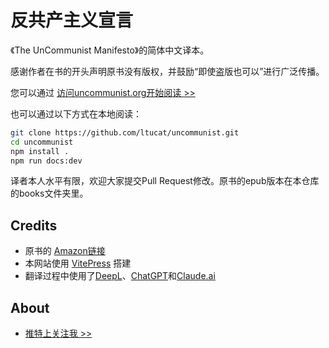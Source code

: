 # 反共产主义宣言


《The UnCommunist Manifesto》的简体中文译本。

感谢作者在书的开头声明原书没有版权，并鼓励“即使盗版也可以”进行广泛传播。

您可以通过 [访问uncommunist.org开始阅读 >>](https://uncommunist.org)

也可以通过以下方式在本地阅读：

```bash
git clone https://github.com/ltucat/uncommunist.git
cd uncommunist
npm install .
npm run docs:dev
```

译者本人水平有限，欢迎大家提交Pull Request修改。原书的epub版本在本仓库的books文件夹里。

## Credits

* 原书的 [Amazon链接](https://www.amazon.com/UnCommunist-Manifesto-Message-Responsibility-Liberty/dp/0578396300)
* 本网站使用 [VitePress](https://vitepress.dev) 搭建
* 翻译过程中使用了[DeepL](https://deepl.com)、[ChatGPT](https://chat.openai.com)和[Claude.ai](https://claude.ai)

## About

* [推特上关注我 >>](https://twitter.com/ltucats)